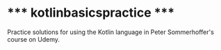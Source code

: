 # *** kotlinbasicspractice ***

Practice solutions for using the Kotlin language in Peter Sommerhoffer's course on Udemy.
